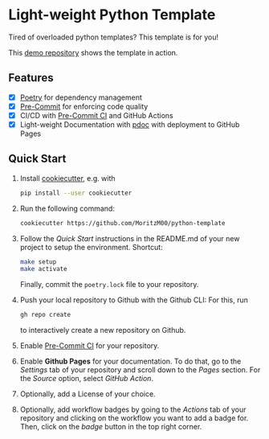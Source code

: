 # Light-weight Python Template

Tired of overloaded python templates? This template is for you!

This [demo repository](https://github.com/MoritzM00/python-template-demo) shows the template in action.

## Features

- [x] [Poetry](https://python-poetry.org/) for dependency management
- [x] [Pre-Commit](https://pre-commit.com/) for enforcing code quality
- [x] CI/CD with [Pre-Commit CI](https://pre-commit.ci/) and GitHub Actions
- [x] Light-weight Documentation with [pdoc](https://pdoc.dev/) with deployment to GitHub Pages

## Quick Start

1. Install [cookiecutter](https://cookiecutter.readthedocs.io/en/stable/installation.html), e.g. with

   ```bash
   pip install --user cookiecutter
   ```

2. Run the following command:

   ```bash
   cookiecutter https://github.com/MoritzM00/python-template
   ```

3. Follow the _Quick Start_ instructions in the README.md of your new project to setup the environment.
   Shortcut:

   ```bash
   make setup
   make activate
   ```

   Finally, commit the `poetry.lock` file to your repository.

4. Push your local repository to Github with the Github CLI:
   For this, run

   ```bash
   gh repo create
   ```

   to interactively create a new repository on Github.

5. Enable [Pre-Commit CI](https://pre-commit.ci/) for your repository.
6. Enable **Github Pages** for your documentation.
   To do that, go to the _Settings_ tab of your repository and scroll down to the _Pages_ section.
   For the _Source_ option, select _GitHub Action_.
7. Optionally, add a License of your choice.
8. Optionally, add workflow badges by going to the _Actions_ tab of your repository and clicking on the workflow you want to add a badge for. Then, click on the _badge_ button in the top right corner.
